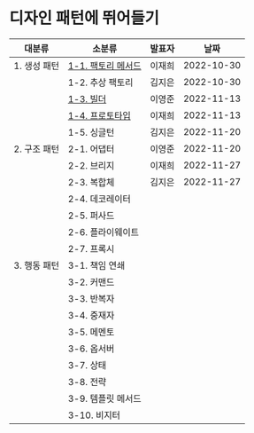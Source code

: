 # 디자인 패턴에 뛰어들기

| 대분류       | 소분류                                                       | 발표자 | 날짜       |
| ------------ | ------------------------------------------------------------ | ------ | ---------- |
| 1. 생성 패턴 | [1-1. 팩토리 메서드](1.%20생성%20패턴/1-1.%20팩토리%20메서드.md) | 이재희 | 2022-10-30 |
|              | 1-2. 추상 팩토리                                             | 김지은 | 2022-10-30 |
|              | [1-3. 빌더](1.%20생성%20패턴/1-3.%20빌더.md)                 | 이영준 | 2022-11-13 |
|              | [1-4. 프로토타입](1.%20생성%20패턴/1-4.%20프로토타입.md)     | 이재희 | 2022-11-13 |
|              | 1-5. 싱글턴                                                  | 김지은 | 2022-11-20 |
| 2. 구조 패턴 | 2-1. 어댑터                                                  | 이영준 | 2022-11-20 |
|              | 2-2. 브리지                                                  | 이재희 | 2022-11-27 |
|              | 2-3. 복합체                                                  | 김지은 | 2022-11-27 |
|              | 2-4. 데코레이터                                              |        |            |
|              | 2-5. 퍼사드                                                  |        |            |
|              | 2-6. 플라이웨이트                                            |        |            |
|              | 2-7. 프록시                                                  |        |            |
| 3. 행동 패턴 | 3-1. 책임 연쇄                                               |        |            |
|              | 3-2. 커맨드                                                  |        |            |
|              | 3-3. 반복자                                                  |        |            |
|              | 3-4. 중재자                                                  |        |            |
|              | 3-5. 메멘토                                                  |        |            |
|              | 3-6. 옵서버                                                  |        |            |
|              | 3-7. 상태                                                    |        |            |
|              | 3-8. 전략                                                    |        |            |
|              | 3-9. 템플릿 메서드                                           |        |            |
|              | 3-10. 비지터                                                 |        |            |
